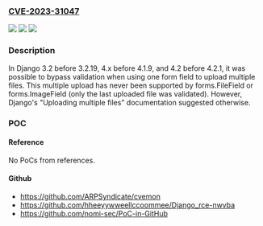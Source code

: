### [CVE-2023-31047](https://cve.mitre.org/cgi-bin/cvename.cgi?name=CVE-2023-31047)
![](https://img.shields.io/static/v1?label=Product&message=n%2Fa&color=blue)
![](https://img.shields.io/static/v1?label=Version&message=n%2Fa&color=blue)
![](https://img.shields.io/static/v1?label=Vulnerability&message=n%2Fa&color=brighgreen)

### Description

In Django 3.2 before 3.2.19, 4.x before 4.1.9, and 4.2 before 4.2.1, it was possible to bypass validation when using one form field to upload multiple files. This multiple upload has never been supported by forms.FileField or forms.ImageField (only the last uploaded file was validated). However, Django's "Uploading multiple files" documentation suggested otherwise.

### POC

#### Reference
No PoCs from references.

#### Github
- https://github.com/ARPSyndicate/cvemon
- https://github.com/hheeyywweellccoommee/Django_rce-nwvba
- https://github.com/nomi-sec/PoC-in-GitHub

